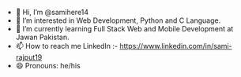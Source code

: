 - 👋 Hi, I’m @samihere14
- 👀 I’m interested in Web Development, Python and C Language.
- 🌱 I’m currently learning Full Stack Web and Mobile Development at Jawan Pakistan.
- 📫 How to reach me LinkedIn :- https://www.linkedin.com/in/sami-rajput19
- 😄 Pronouns: he/his

<!---
samihere14/samihere14 is a ✨ special ✨ repository because its `README.md` (this file) appears on your GitHub profile.
You can click the Preview link to take a look at your changes.
--->
